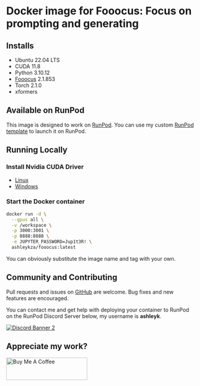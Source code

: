 # Docker image for Fooocus: Focus on prompting and generating

## Installs

* Ubuntu 22.04 LTS
* CUDA 11.8
* Python 3.10.12
* [Fooocus](
  https://github.com/lllyasviel/Fooocus) 2.1.853
* Torch 2.1.0
* xformers

## Available on RunPod

This image is designed to work on [RunPod](https://runpod.io?ref=2xxro4sy).
You can use my custom [RunPod template](
https://runpod.io/gsc?template=ileyo7dtpj&ref=2xxro4sy)
to launch it on RunPod.

## Running Locally

### Install Nvidia CUDA Driver

- [Linux](https://docs.nvidia.com/cuda/cuda-installation-guide-linux/index.html)
- [Windows](https://docs.nvidia.com/cuda/cuda-installation-guide-microsoft-windows/index.html)

### Start the Docker container

```bash
docker run -d \
  --gpus all \
  -v /workspace \
  -p 3000:3001 \
  -p 8888:8888 \
  -e JUPYTER_PASSWORD=Jup1t3R! \
  ashleykza/fooocus:latest
```

You can obviously substitute the image name and tag with your own.

## Community and Contributing

Pull requests and issues on [GitHub](https://github.com/ashleykleynhans/fooocus-docker)
are welcome. Bug fixes and new features are encouraged.

You can contact me and get help with deploying your container
to RunPod on the RunPod Discord Server below,
my username is **ashleyk**.

<a target="_blank" href="https://discord.gg/pJ3P2DbUUq">![Discord Banner 2](https://discordapp.com/api/guilds/912829806415085598/widget.png?style=banner2)</a>

## Appreciate my work?

<a href="https://www.buymeacoffee.com/ashleyk" target="_blank"><img src="https://cdn.buymeacoffee.com/buttons/v2/default-yellow.png" alt="Buy Me A Coffee" style="height: 60px !important;width: 217px !important;" ></a>
